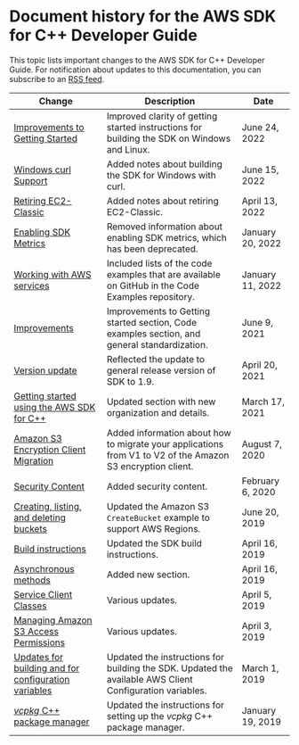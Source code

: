 # Document history for the AWS SDK for C\+\+ Developer Guide<a name="document-history"></a>

This topic lists important changes to the AWS SDK for C\+\+ Developer Guide\. For notification about updates to this documentation, you can subscribe to an [RSS feed](https://docs.aws.amazon.com/sdk-for-net/latest/developer-guide/amazon-aws-sdk-for-cpp-dev-guide-doc-history.rss)\.

| Change | Description | Date | 
| --- |--- |--- |
| [Improvements to Getting Started](#document-history) | Improved clarity of getting started instructions for building the SDK on Windows and Linux\. | June 24, 2022 | 
| [Windows curl Support](#document-history) |  Added notes about building the SDK for Windows with curl\. | June 15, 2022 | 
| [Retiring EC2\-Classic](#document-history) |  Added notes about retiring EC2\-Classic\. | April 13, 2022 | 
| [Enabling SDK Metrics](#document-history) | Removed information about enabling SDK metrics, which has been deprecated\. | January 20, 2022 | 
| [Working with AWS services](working-with-aws-services.md) | Included lists of the code examples that are available on GitHub in the Code Examples repository\. | January 11, 2022 | 
| [Improvements](#document-history) | Improvements to Getting started section, Code examples section, and general standardization\. | June 9, 2021 | 
| [Version update](#document-history) | Reflected the update to general release version of SDK to 1\.9\. | April 20, 2021 | 
| [Getting started using the AWS SDK for C\+\+](getting-started.md) | Updated section with new organization and details\. | March 17, 2021 | 
| [Amazon S3 Encryption Client Migration](s3-encryption-migration.md) | Added information about how to migrate your applications from V1 to V2 of the Amazon S3 encryption client\. | August 7, 2020 | 
| [Security Content](security.md) | Added security content\. | February 6, 2020 | 
| [Creating, listing, and deleting buckets](examples-s3-buckets.md) | Updated the Amazon S3 `CreateBucket` example to support AWS Regions\. | June 20, 2019 | 
| [Build instructions](#document-history) | Updated the SDK build instructions\. | April 16, 2019 | 
| [Asynchronous methods](async-methods.md) | Added new section\. | April 16, 2019 | 
| [Service Client Classes](using-service-client.md) | Various updates\. | April 5, 2019 | 
| [Managing Amazon S3 Access Permissions](examples-s3-access-permissions.md) | Various updates\. | April 3, 2019 | 
| [Updates for building and for configuration variables](#document-history) | Updated the instructions for building the SDK\. Updated the available AWS Client Configuration variables\. | March 1, 2019 | 
| [*vcpkg* C\+\+ package manager](#document-history) | Updated the instructions for setting up the *vcpkg* C\+\+ package manager\. | January 19, 2019 | 